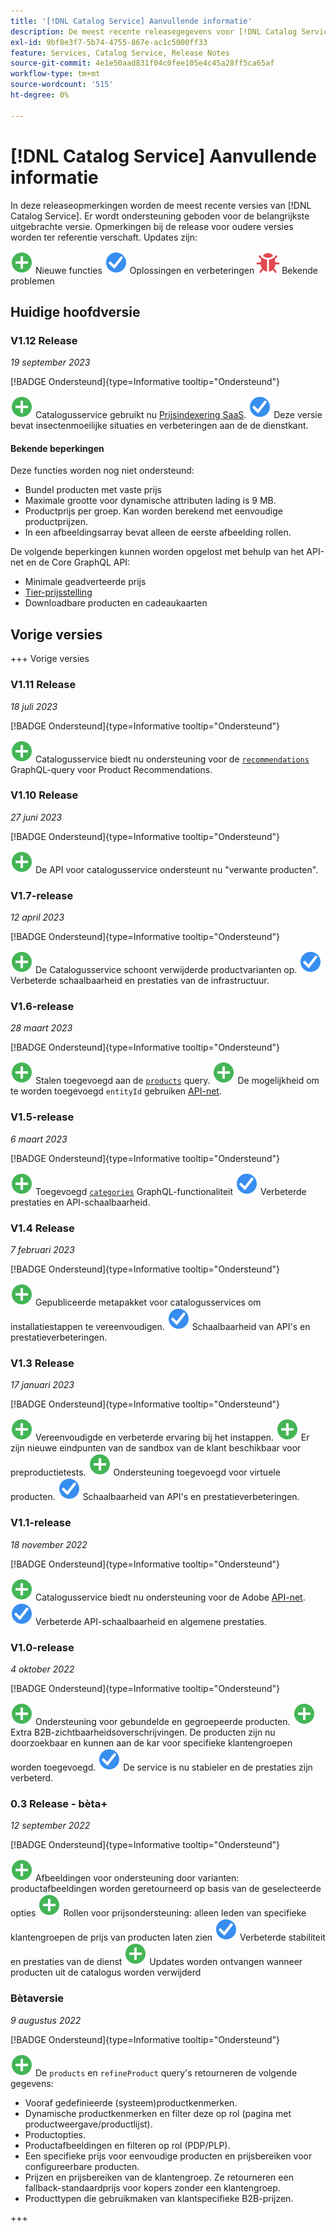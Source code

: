 ```yaml
---
title: '[!DNL Catalog Service] Aanvullende informatie'
description: De meest recente releasegegevens voor [!DNL Catalog Service] voor Adobe Commerce.
exl-id: 9bf8e3f7-5b74-4755-867e-ac1c5000ff33
feature: Services, Catalog Service, Release Notes
source-git-commit: 4e1e50aad831f04c0fee105e4c45a28ff5ca65af
workflow-type: tm+mt
source-wordcount: '515'
ht-degree: 0%

---
```


# [!DNL Catalog Service] Aanvullende informatie

In deze releaseopmerkingen worden de meest recente versies van [!DNL Catalog Service].
Er wordt ondersteuning geboden voor de belangrijkste uitgebrachte versie. Opmerkingen bij de release voor oudere versies worden ter referentie verschaft.
Updates zijn:

![Nieuw](../assets/new.svg) Nieuwe functies
![Repareren](../assets/fix.svg) Oplossingen en verbeteringen
![Bug](../assets/bug.svg) Bekende problemen

## Huidige hoofdversie

### V1.12 Release

_19 september 2023_

[!BADGE Ondersteund]{type=Informative tooltip="Ondersteund"}

![Nieuw](../assets/new.svg) Catalogusservice gebruikt nu [Prijsindexering SaaS](../price-index/index.md).
![Repareren](../assets/fix.svg) Deze versie bevat insectenmoeilijke situaties en verbeteringen aan de de dienstkant.

#### Bekende beperkingen

Deze functies worden nog niet ondersteund:

* Bundel producten met vaste prijs
* Maximale grootte voor dynamische attributen lading is 9 MB.
* Productprijs per groep. Kan worden berekend met eenvoudige productprijzen.
* In een afbeeldingsarray bevat alleen de eerste afbeelding rollen.

De volgende beperkingen kunnen worden opgelost met behulp van het API-net en de Core GraphQL API:

* Minimale geadverteerde prijs
* [Tier-prijsstelling](mesh.md)
* Downloadbare producten en cadeaukaarten

## Vorige versies

+++ Vorige versies

### V1.11 Release

_18 juli 2023_

[!BADGE Ondersteund]{type=Informative tooltip="Ondersteund"}

![Nieuw](../assets/new.svg) Catalogusservice biedt nu ondersteuning voor de [`recommendations`](https://developer.adobe.com/commerce/webapi/graphql/schema/product-recommendations/queries/recommendations/) GraphQL-query voor Product Recommendations.

### V1.10 Release

_27 juni 2023_

[!BADGE Ondersteund]{type=Informative tooltip="Ondersteund"}

![Nieuw](../assets/new.svg) De API voor catalogusservice ondersteunt nu &quot;verwante producten&quot;.

### V1.7-release

_12 april 2023_

[!BADGE Ondersteund]{type=Informative tooltip="Ondersteund"}

![Nieuw](../assets/new.svg) De Catalogusservice schoont verwijderde productvarianten op.
![Repareren](../assets/fix.svg) Verbeterde schaalbaarheid en prestaties van de infrastructuur.

### V1.6-release

_28 maart 2023_

[!BADGE Ondersteund]{type=Informative tooltip="Ondersteund"}

![Nieuw](../assets/new.svg) Stalen toegevoegd aan de [`products`](https://developer.adobe.com/commerce/webapi/graphql/schema/catalog-service/queries/products/) query.
![Nieuw](../assets/new.svg) De mogelijkheid om te worden toegevoegd `entityId` gebruiken [API-net](mesh.md).

### V1.5-release

_6 maart 2023_

[!BADGE Ondersteund]{type=Informative tooltip="Ondersteund"}

![Nieuw](../assets/new.svg) Toegevoegd [`categories`](https://developer.adobe.com/commerce/webapi/graphql/schema/catalog-service/queries/categories/) GraphQL-functionaliteit
![Repareren](../assets/fix.svg) Verbeterde prestaties en API-schaalbaarheid.

### V1.4 Release

_7 februari 2023_

[!BADGE Ondersteund]{type=Informative tooltip="Ondersteund"}

![Nieuw](../assets/new.svg) Gepubliceerde metapakket voor catalogusservices om installatiestappen te vereenvoudigen.
![Repareren](../assets/fix.svg) Schaalbaarheid van API&#39;s en prestatieverbeteringen.

### V1.3 Release

_17 januari 2023_

[!BADGE Ondersteund]{type=Informative tooltip="Ondersteund"}

![Nieuw](../assets/new.svg) Vereenvoudigde en verbeterde ervaring bij het instappen.
![Nieuw](../assets/new.svg) Er zijn nieuwe eindpunten van de sandbox van de klant beschikbaar voor preproductietests.
![Nieuw](../assets/new.svg) Ondersteuning toegevoegd voor virtuele producten.
![Repareren](../assets/fix.svg) Schaalbaarheid van API&#39;s en prestatieverbeteringen.

### V1.1-release

_18 november 2022_

[!BADGE Ondersteund]{type=Informative tooltip="Ondersteund"}

![Nieuw](../assets/new.svg) Catalogusservice biedt nu ondersteuning voor de Adobe [API-net](https://developer.adobe.com/graphql-mesh-gateway/).
![Repareren](../assets/fix.svg) Verbeterde API-schaalbaarheid en algemene prestaties.

### V1.0-release

_4 oktober 2022_

[!BADGE Ondersteund]{type=Informative tooltip="Ondersteund"}

![Nieuw](../assets/new.svg) Ondersteuning voor gebundelde en gegroepeerde producten.
![Nieuw](../assets/new.svg) Extra B2B-zichtbaarheidsoverschrijvingen. De producten zijn nu doorzoekbaar en kunnen aan de kar voor specifieke klantengroepen worden toegevoegd.
![Repareren](../assets/fix.svg) De service is nu stabieler en de prestaties zijn verbeterd.

### 0.3 Release - bèta+

_12 september 2022_

[!BADGE Ondersteund]{type=Informative tooltip="Ondersteund"}

![Nieuw](../assets/new.svg) Afbeeldingen voor ondersteuning door varianten: productafbeeldingen worden geretourneerd op basis van de geselecteerde opties
![Nieuw](../assets/new.svg) Rollen voor prijsondersteuning: alleen leden van specifieke klantengroepen de prijs van producten laten zien
![Repareren](../assets/fix.svg) Verbeterde stabiliteit en prestaties van de dienst
![Nieuw](../assets/new.svg) Updates worden ontvangen wanneer producten uit de catalogus worden verwijderd

### Bètaversie

_9 augustus 2022_

[!BADGE Ondersteund]{type=Informative tooltip="Ondersteund"}

![Nieuw](../assets/new.svg) De `products` en `refineProduct` query&#39;s retourneren de volgende gegevens:

* Vooraf gedefinieerde (systeem)productkenmerken.
* Dynamische productkenmerken en filter deze op rol (pagina met productweergave/productlijst).
* Productopties.
* Productafbeeldingen en filteren op rol (PDP/PLP).
* Een specifieke prijs voor eenvoudige producten en prijsbereiken voor configureerbare producten.
* Prijzen en prijsbereiken van de klantengroep. Ze retourneren een fallback-standaardprijs voor kopers zonder een klantengroep.
* Producttypen die gebruikmaken van klantspecifieke B2B-prijzen.

+++

